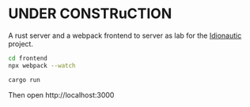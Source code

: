 UNDER CONSTRuCTION
==============

A rust server and a webpack frontend to server as lab for the
[Idionautic](https://github.com/navicore/idionautic-agent) project.

```bash
cd frontend
npx webpack --watch
```

```bash
cargo run
```

Then open http://localhost:3000

